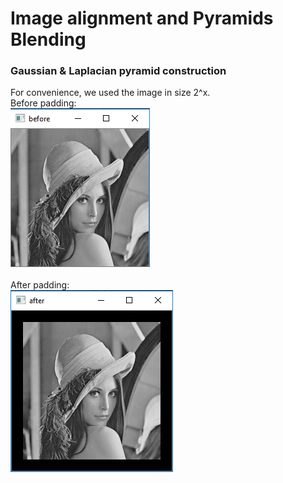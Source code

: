 # Image alignment and Pyramids Blending
### Gaussian & Laplacian pyramid construction
For convenience, we used the image in size 2^x. 
<br />
Before padding:
<br />
![alt text](https://github.com/netanel208/opencv-Image-alignment-Pyramids-Blending/blob/master/image/%E2%80%8F%E2%80%8Fbeforepad.PNG
)
<br />
<br />
After padding:
<br />
![alt text](https://github.com/netanel208/opencv-Image-alignment-Pyramids-Blending/blob/master/image/afterpad.PNG)
